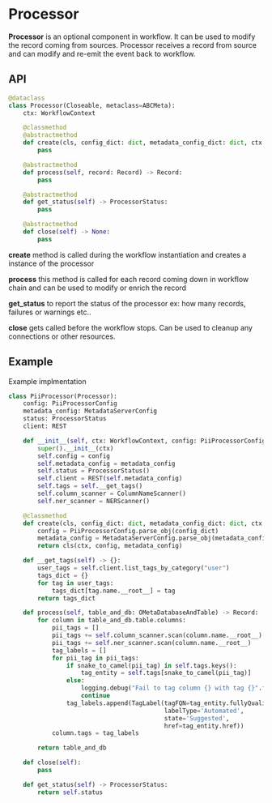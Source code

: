 # Processor

**Processor** is an optional component in workflow. It can be used to modify the record coming from sources. Processor receives a record from source and can modify and re-emit the event back to workflow.

## API

```python
@dataclass
class Processor(Closeable, metaclass=ABCMeta):
    ctx: WorkflowContext

    @classmethod
    @abstractmethod
    def create(cls, config_dict: dict, metadata_config_dict: dict, ctx: WorkflowContext) -> "Processor":
        pass

    @abstractmethod
    def process(self, record: Record) -> Record:
        pass

    @abstractmethod
    def get_status(self) -> ProcessorStatus:
        pass

    @abstractmethod
    def close(self) -> None:
        pass
```

**create** method is called during the workflow instantiation and creates a instance of the processor

**process** this method is called for each record coming down in workflow chain and can be used to modify or enrich the record

**get\_status** to report the status of the processor ex: how many records, failures or warnings etc..

**close** gets called before the workflow stops. Can be used to cleanup any connections or other resources.

## Example

Example implmentation

```python
class PiiProcessor(Processor):
    config: PiiProcessorConfig
    metadata_config: MetadataServerConfig
    status: ProcessorStatus
    client: REST

    def __init__(self, ctx: WorkflowContext, config: PiiProcessorConfig, metadata_config: MetadataServerConfig):
        super().__init__(ctx)
        self.config = config
        self.metadata_config = metadata_config
        self.status = ProcessorStatus()
        self.client = REST(self.metadata_config)
        self.tags = self.__get_tags()
        self.column_scanner = ColumnNameScanner()
        self.ner_scanner = NERScanner()

    @classmethod
    def create(cls, config_dict: dict, metadata_config_dict: dict, ctx: WorkflowContext):
        config = PiiProcessorConfig.parse_obj(config_dict)
        metadata_config = MetadataServerConfig.parse_obj(metadata_config_dict)
        return cls(ctx, config, metadata_config)

    def __get_tags(self) -> {}:
        user_tags = self.client.list_tags_by_category("user")
        tags_dict = {}
        for tag in user_tags:
            tags_dict[tag.name.__root__] = tag
        return tags_dict

    def process(self, table_and_db: OMetaDatabaseAndTable) -> Record:
        for column in table_and_db.table.columns:
            pii_tags = []
            pii_tags += self.column_scanner.scan(column.name.__root__)
            pii_tags += self.ner_scanner.scan(column.name.__root__)
            tag_labels = []
            for pii_tag in pii_tags:
                if snake_to_camel(pii_tag) in self.tags.keys():
                    tag_entity = self.tags[snake_to_camel(pii_tag)]
                else:
                    logging.debug("Fail to tag column {} with tag {}".format(column.name, pii_tag))
                    continue
                tag_labels.append(TagLabel(tagFQN=tag_entity.fullyQualifiedName,
                                           labelType='Automated',
                                           state='Suggested',
                                           href=tag_entity.href))
            column.tags = tag_labels

        return table_and_db

    def close(self):
        pass

    def get_status(self) -> ProcessorStatus:
        return self.status
```

